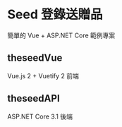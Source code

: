# Seed 登錄送贈品
簡單的 Vue + ASP.NET Core 範例專案
## theseedVue
Vue.js 2 + Vuetify 2 前端

## theseedAPI
ASP.NET Core 3.1 後端
